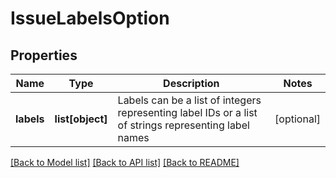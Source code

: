 # IssueLabelsOption

## Properties
Name | Type | Description | Notes
------------ | ------------- | ------------- | -------------
**labels** | **list[object]** | Labels can be a list of integers representing label IDs or a list of strings representing label names | [optional] 

[[Back to Model list]](../README.md#documentation-for-models) [[Back to API list]](../README.md#documentation-for-api-endpoints) [[Back to README]](../README.md)


